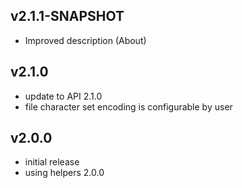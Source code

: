 v2.1.1-SNAPSHOT
---
* Improved description (About)

v2.1.0
---
* update to API 2.1.0
* file character set encoding is configurable by user

v2.0.0
---
* initial release
* using helpers 2.0.0